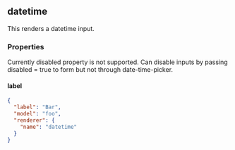 ## datetime

This renders a datetime input.

### Properties
Currently disabled property is not supported. Can disable inputs 
by passing disabled = true to form but not through date-time-picker.
#### label

```json
{
  "label": "Bar",
  "model": "foo",
  "renderer": {
    "name": "datetime"
  }
}
```